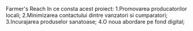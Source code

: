 Farmer's Reach
In ce consta acest proiect:
     1.Promovarea producatorilor locali;
     2.Minimizarea contactului dintre vanzatori si cumparatori;
     3.Incurajarea produselor sanatoase;
     4.O noua abordare pe fond digital;
